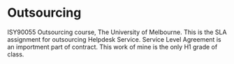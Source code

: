 # Outsourcing
ISY90055 Outsourcing course, The University of Melbourne.
This is the SLA assignment for outsourcing Helpdesk Service.
Service Level Agreement is an importment part of contract. 
This work of mine is the only H1 grade of class.
